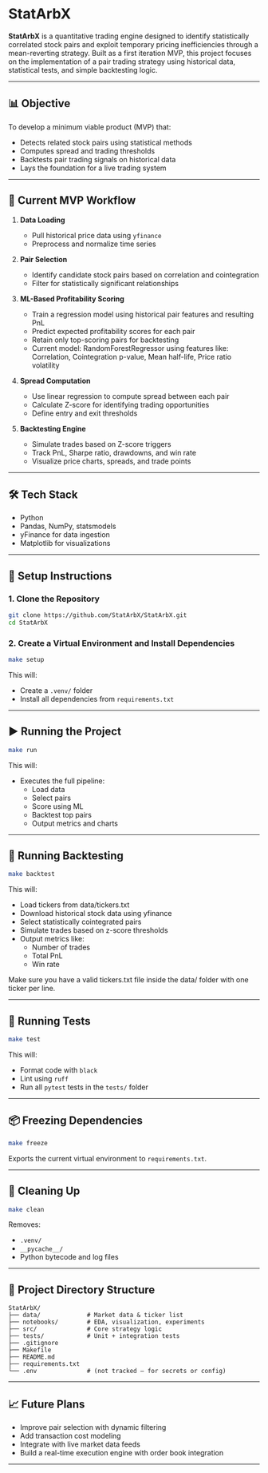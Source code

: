 # StatArbX

**StatArbX** is a quantitative trading engine designed to identify statistically correlated stock pairs and exploit temporary pricing inefficiencies through a mean-reverting strategy. Built as a first iteration MVP, this project focuses on the implementation of a pair trading strategy using historical data, statistical tests, and simple backtesting logic.

---

## 📊 Objective

To develop a minimum viable product (MVP) that:
- Detects related stock pairs using statistical methods
- Computes spread and trading thresholds
- Backtests pair trading signals on historical data
- Lays the foundation for a live trading system

---

## 🚀 Current MVP Workflow

1. **Data Loading**
   - Pull historical price data using `yfinance`
   - Preprocess and normalize time series

2. **Pair Selection**
   - Identify candidate stock pairs based on correlation and cointegration
   - Filter for statistically significant relationships

3. **ML-Based Profitability Scoring**
   - Train a regression model using historical pair features and resulting PnL
   - Predict expected profitability scores for each pair
   - Retain only top-scoring pairs for backtesting
   - Current model: RandomForestRegressor using features like: Correlation, Cointegration p-value, Mean half-life, Price ratio volatility

4. **Spread Computation**
   - Use linear regression to compute spread between each pair
   - Calculate Z-score for identifying trading opportunities
   - Define entry and exit thresholds

5. **Backtesting Engine**
   - Simulate trades based on Z-score triggers
   - Track PnL, Sharpe ratio, drawdowns, and win rate
   - Visualize price charts, spreads, and trade points

---

## 🛠️ Tech Stack

- Python
- Pandas, NumPy, statsmodels
- yFinance for data ingestion
- Matplotlib for visualizations

---

## 🧪 Setup Instructions

### 1. Clone the Repository

```bash
git clone https://github.com/StatArbX/StatArbX.git
cd StatArbX
````

### 2. Create a Virtual Environment and Install Dependencies

```bash
make setup
```

This will:

* Create a `.venv/` folder
* Install all dependencies from `requirements.txt`

---

## ▶️ Running the Project

```bash
make run
```
This will:

* Executes the full pipeline:
	*	Load data
	*	Select pairs
	*	Score using ML
	*	Backtest top pairs
	*	Output metrics and charts
---

## 🧪 Running Backtesting
```bash
make backtest
```

This will:

* Load tickers from data/tickers.txt
* Download historical stock data using yfinance
* Select statistically cointegrated pairs
* Simulate trades based on z-score thresholds
* Output metrics like:
   * Number of trades
   * Total PnL
   * Win rate		

Make sure you have a valid tickers.txt file inside the data/ folder with one ticker per line.

---

## 🧪 Running Tests

```bash
make test
```

This will:

* Format code with `black`
* Lint using `ruff`
* Run all `pytest` tests in the `tests/` folder

---

## 📦 Freezing Dependencies

```bash
make freeze
```

Exports the current virtual environment to `requirements.txt`.

---

## 🧹 Cleaning Up

```bash
make clean
```

Removes:

* `.venv/`
* `__pycache__/`
* Python bytecode and log files

---

## 📁 Project Directory Structure

```
StatArbX/
├── data/             # Market data & ticker list
├── notebooks/        # EDA, visualization, experiments
├── src/              # Core strategy logic
├── tests/            # Unit + integration tests
├── .gitignore
├── Makefile
├── README.md
├── requirements.txt
└── .env              # (not tracked — for secrets or config)
```

---

## 📈 Future Plans

* Improve pair selection with dynamic filtering
* Add transaction cost modeling
* Integrate with live market data feeds
* Build a real-time execution engine with order book integration

---

